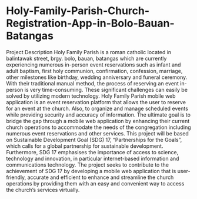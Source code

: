 # Holy-Family-Parish-Church-Registration-App-in-Bolo-Bauan-Batangas

Project Description
Holy Family Parish is a roman catholic located in balintawak street, brgy. bolo, bauan, batangas which are currently experiencing numerous in-person event reservations such as infant and adult baptism, first holy communion, confirmation, confession, marriage, other milestones like birthday, wedding anniversary and funeral ceremony. With their traditional manual method, the process of reserving an event in-person is very time-consuming. These significant challenges can easily be solved by utilizing modern technology.
Holy Family Parish mobile web application is an event reservation platform that allows the user to reserve for an event at the church. Also, to organize and manage scheduled events while providing security and accuracy of information. The ultimate goal is to bridge the gap through a mobile web application by enhancing their current church operations to accommodate the needs of the congregation including numerous event reservations and other services.
This project will be based on Sustainable Development Goal (SDG) 17, “Partnerships for the Goals”, which calls for a global partnership for sustainable development. Furthermore, SDG 17 emphasises the importance of access to science, technology and innovation, in particular internet-based information and communications technology. The project seeks to contribute to the achievement of SDG 17 by developing a mobile web application that is user-friendly, accurate and efficient to enhance and streamline the church operations by providing them with an easy and convenient way to access the church’s services virtually.
